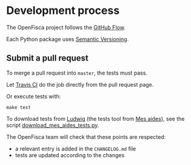 # Development process

The OpenFisca project follows the [GitHub Flow](https://guides.github.com/introduction/flow/).

Each Python package uses [Semantic Versioning](http://semver.org/).

## Submit a pull request

To merge a pull request into `master`, the tests must pass.

Let [Travis CI](https://travis-ci.org/) do the job directly from the pull request page.

Or execute tests with:

    make test

To download tests from [Ludwig](https://mes-aides.gouv.fr/tests/) (the tests tool from [Mes aides](https://mes-aides.gouv.fr/)), see the script [download_mes_aides_tests.py](https://github.com/openfisca/openfisca-france/blob/master/openfisca_france/scripts/download_mes_aides_tests.py).

The OpenFisca team will check that these points are respected:

* a relevant entry is added in the `CHANGELOG.md` file
* tests are updated according to the changes